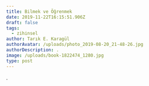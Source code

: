 ```yaml
---
title: Bilmek ve Öğrenmek
date: 2019-11-22T16:15:51.906Z
draft: false
tags:
  - zihinsel
author: Tarık E. Karagül
authorAvatar: /uploads/photo_2019-08-20_21-48-26.jpg
authorDescription: .
image: /uploads/book-1822474_1280.jpg
type: post
---
```

.

